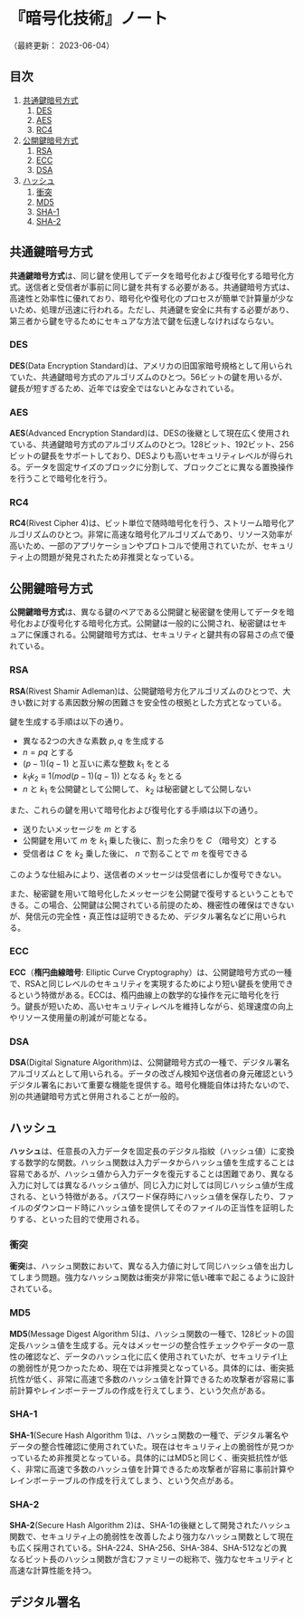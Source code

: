 # 『暗号化技術』ノート

（最終更新： 2023-06-04）


## 目次

1. [共通鍵暗号方式](#共通鍵暗号方式)
	1. [DES](#des)
	1. [AES](#aes)
	1. [RC4](#rc4)
1. [公開鍵暗号方式](#公開鍵暗号方式)
	1. [RSA](#rsa)
	1. [ECC](#ecc)
	1. [DSA](#dsa)
1. [ハッシュ](#ハッシュ)
	1. [衝突](#衝突)
	1. [MD5](#md5)
	1. [SHA-1](#sah-1)
	1. [SHA-2](#sah-2)


## 共通鍵暗号方式

**共通鍵暗号方式**は、同じ鍵を使用してデータを暗号化および復号化する暗号化方式。送信者と受信者が事前に同じ鍵を共有する必要がある。共通鍵暗号方式は、高速性と効率性に優れており、暗号化や復号化のプロセスが簡単で計算量が少ないため、処理が迅速に行われる。ただし、共通鍵を安全に共有する必要があり、第三者から鍵を守るためにセキュアな方法で鍵を伝達しなければならない。

### DES

**DES**(Data Encryption Standard)は、アメリカの旧国家暗号規格として用いられていた、共通鍵暗号方式のアルゴリズムのひとつ。56ビットの鍵を用いるが、鍵長が短すぎるため、近年では安全ではないとみなされている。

### AES

**AES**(Advanced Encryption Standard)は、DESの後継として現在広く使用されている、共通鍵暗号方式のアルゴリズムのひとつ。128ビット、192ビット、256ビットの鍵長をサポートしており、DESよりも高いセキュリティレベルが得られる。データを固定サイズのブロックに分割して、ブロックごとに異なる置換操作を行うことで暗号化を行う。

### RC4

**RC4**(Rivest Cipher 4)は、ビット単位で随時暗号化を行う、ストリーム暗号化アルゴリズムのひとつ。非常に高速な暗号化アルゴリズムであり、リソース効率が高いため、一部のアプリケーションやプロトコルで使用されていたが、セキュリティ上の問題が発見されたため非推奨となっている。


## 公開鍵暗号方式

**公開鍵暗号方式**は、異なる鍵のペアである公開鍵と秘密鍵を使用してデータを暗号化および復号化する暗号化方式。公開鍵は一般的に公開され、秘密鍵はセキュアに保護される。公開鍵暗号方式は、セキュリティと鍵共有の容易さの点で優れている。

### RSA

**RSA**(Rivest Shamir Adleman)は、公開鍵暗号方化アルゴリズムのひとつで、大きい数に対する素因数分解の困難さを安全性の根拠とした方式となっている。

鍵を生成する手順は以下の通り。

- 異なる2つの大きな素数 $p, q$ を生成する
- $n = pq$ とする
- $(p - 1)(q - 1)$ と互いに素な整数 $k_1$ をとる
- $k_1 k_2 \equiv 1 (mod (p - 1)(q - 1))$ となる $k_2$ をとる
- $n$ と $k_1$ を公開鍵として公開して、 $k_2$ は秘密鍵として公開しない

また、これらの鍵を用いて暗号化および復号化する手順は以下の通り。

- 送りたいメッセージを $m$ とする
- 公開鍵を用いて $m$ を $k_1$ 乗した後に、割った余りを $C$ （暗号文）とする
- 受信者は $C$ を $k_2$ 乗した後に、 $n$ で割ることで $m$ を復号できる

このような仕組みにより、送信者のメッセージは受信者にしか復号できない。

また、秘密鍵を用いて暗号化したメッセージを公開鍵で復号するということもできる。この場合、公開鍵は公開されている前提のため、機密性の確保はできないが、発信元の完全性・真正性は証明できるため、デジタル署名などに用いられる。

### ECC

**ECC**（**楕円曲線暗号**: Elliptic Curve Cryptography）は、公開鍵暗号方式の一種で、RSAと同じレベルのセキュリティを実現するためにより短い鍵長を使用できるという特徴がある。ECCは、楕円曲線上の数学的な操作を元に暗号化を行う。鍵長が短いため、高いセキュリティレベルを維持しながら、処理速度の向上やリソース使用量の削減が可能となる。

### DSA

**DSA**(Digital Signature Algorithm)は、公開鍵暗号方式の一種で、デジタル署名アルゴリズムとして用いられる。データの改ざん検知や送信者の身元確認というデジタル署名において重要な機能を提供する。暗号化機能自体は持たないので、別の共通鍵暗号方式と併用されることが一般的。


## ハッシュ

**ハッシュ**は、任意長の入力データを固定長のデジタル指紋（ハッシュ値）に変換する数学的な関数。ハッシュ関数は入力データからハッシュ値を生成することは容易であるが、ハッシュ値から入力データを復元することは困難であり、異なる入力に対しては異なるハッシュ値が、同じ入力に対しては同じハッシュ値が生成される、という特徴がある。パスワード保存時にハッシュ値を保存したり、ファイルのダウンロード時にハッシュ値を提供してそのファイルの正当性を証明したりする、といった目的で使用される。

### 衝突

**衝突**は、ハッシュ関数において、異なる入力値に対して同じハッシュ値を出力してしまう問題。強力なハッシュ関数は衝突が非常に低い確率で起こるように設計されている。

### MD5

**MD5**(Message Digest Algorithm 5)は、ハッシュ関数の一種で、128ビットの固定長ハッシュ値を生成する。元々はメッセージの整合性チェックやデータの一意性の確認など、データのハッシュ化に広く使用されていたが、セキュリテイl上の脆弱性が見つかったため、現在では非推奨となっている。具体的には、衝突抵抗性が低く、非常に高速で多数のハッシュ値を計算できるため攻撃者が容易に事前計算やレインボーテーブルの作成を行えてしまう、という欠点がある。

### SHA-1

**SHA-1**(Secure Hash Algorithm 1)は、ハッシュ関数の一種で、デジタル署名やデータの整合性確認に使用されていた。現在はセキュリティ上の脆弱性が見つかっているため非推奨となっている。具体的にはMD5と同じく、衝突抵抗性が低く、非常に高速で多数のハッシュ値を計算できるため攻撃者が容易に事前計算やレインボーテーブルの作成を行えてしまう、という欠点がある。

### SHA-2

**SHA-2**(Secure Hash Algorithm 2)は、SHA-1の後継として開発されたハッシュ関数で、セキュリティ上の脆弱性を改善したより強力なハッシュ関数として現在も広く採用されている。SHA-224、SHA-256、SHA-384、SHA-512などの異なるビット長のハッシュ関数が含むファミリーの総称で、強力なセキュリティと高速な計算性能を持つ。


## デジタル署名
